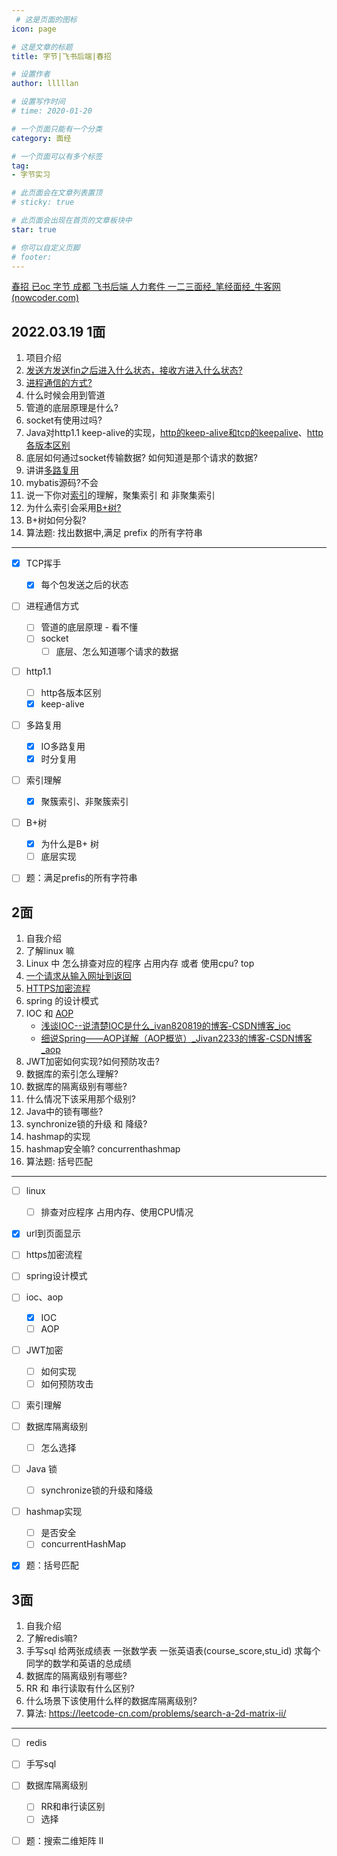 ```yaml
---
 # 这是页面的图标
icon: page

# 这是文章的标题
title: 字节|飞书后端|春招

# 设置作者
author: lllllan

# 设置写作时间
# time: 2020-01-20

# 一个页面只能有一个分类
category: 面经

# 一个页面可以有多个标签
tag:
- 字节实习

# 此页面会在文章列表置顶
# sticky: true

# 此页面会出现在首页的文章板块中
star: true

# 你可以自定义页脚
# footer: 
---
```




[春招 已oc 字节 成都 飞书后端 人力套件 一二三面经_笔经面经_牛客网 (nowcoder.com)](https://www.nowcoder.com/discuss/868973?type=0&order=7&pos=7&page=1&source_id=discuss_center_0_nctrack&channel=1009&ncTraceId=d0a73883bdb740f3968ec2e23effb273.353.16493833740621503&gio_id=C91C10B51FF30120EDE03275F6698FF2-1649383374967)





## 2022.03.19   1面 

1.  项目介绍 
2. [发送方发送fin之后进入什么状态，接收方进入什么状态? ](../../cs-basic/network/interview-questions/#_3-1-四次挥手流程)
3.  [进程通信的方式? ](../../cs-basic/os/def/process-communication/)
4.  什么时候会用到管道
5.  管道的底层原理是什么?
6. socket有使用过吗? 
7.  Java对http1.1 keep-alive的实现，[http的keep-alive和tcp的keepalive](../../cs-basic/network/keep-alive/)、[http各版本区别](../../cs-basic/network/http-and-https/#http不同版本之间的区别)
8.  底层如何通过socket传输数据? 如何知道是那个请求的数据? 
9.  讲讲[多路复用](../../cs-basic/os/def/multiplexing/)
10.  mybatis源码?不会 
11.  说一下你对[索引](../../mysql/#三、索引)的理解，聚集索引 和 非聚集索引 
12.  为什么索引会采用[B+树?](../../mysql/index/) 
13. B+树如何分裂? 
14. 算法题: 找出数据中,满足 prefix 的所有字符串 

---

- [x] TCP挥手
  - [x] 每个包发送之后的状态
- [ ] 进程通信方式
  - [ ] 管道的底层原理 - 看不懂
  - [ ] socket
    - [ ] 底层、怎么知道哪个请求的数据
- [ ] http1.1
  - [ ] http各版本区别
  - [x] keep-alive 
- [ ] 多路复用
    - [x] IO多路复用
    - [x] 时分复用
- [ ] 索引理解
  - [x] 聚簇索引、非聚簇索引
- [ ] B+树
  - [x] 为什么是B+ 树
  - [ ] 底层实现
- [ ] 题：满足prefis的所有字符串



##  2面 

1.  自我介绍 
2.  了解linux 嘛
3.  Linux 中 怎么排查对应的程序 占用内存 或者 使用cpu? top
4.  [一个请求从输入网址到返回](../../cs-basic/network/url-to-page/)
5.  [HTTPS加密流程 ](../../cs-basic/network/http-and-https/#https工作流程)
6.  spring 的设计模式 
7.  IOC 和 [AOP](../../framework) 
    - [浅谈IOC--说清楚IOC是什么_ivan820819的博客-CSDN博客_ioc](https://blog.csdn.net/ivan820819/article/details/79744797)
    - [细说Spring——AOP详解（AOP概览）_Jivan2233的博客-CSDN博客_aop](https://blog.csdn.net/q982151756/article/details/80513340)
8.  JWT加密如何实现?如何预防攻击?
9.  数据库的索引怎么理解?
10.  数据库的隔离级别有哪些?
11.  什么情况下该采用那个级别?
12.  Java中的锁有哪些?
13.  synchronize锁的升级 和 降级?
14.  hashmap的实现
15.  hashmap安全嘛? concurrenthashmap
16.  算法题: 括号匹配 

---

- [ ] linux
  - [ ] 排查对应程序 占用内存、使用CPU情况
- [x] url到页面显示
- [ ] https加密流程
- [ ] spring设计模式
- [ ] ioc、aop
    - [x] IOC
    - [ ] AOP

- [ ] JWT加密
  - [ ] 如何实现
  - [ ] 如何预防攻击
- [ ] 索引理解
- [ ] 数据库隔离级别
  - [ ] 怎么选择
- [ ] Java 锁
  - [ ] synchronize锁的升级和降级
- [ ] hashmap实现
  - [ ] 是否安全
  - [ ] concurrentHashMap
- [x] 题：括号匹配





##   3面 

1. 自我介绍 
2. 了解redis嘛? 
3. 手写sql 给两张成绩表 一张数学表 一张英语表(course_score,stu_id) 求每个同学的数学和英语的总成绩
4. 数据库的隔离级别有哪些?
5. RR 和 串行读取有什么区别?
6. 什么场景下该使用什么样的数据库隔离级别? 
7. 算法: https://leetcode-cn.com/problems/search-a-2d-matrix-ii/

---

- [ ] redis
- [ ] 手写sql
- [ ] 数据库隔离级别
  - [ ] RR和串行读区别
  - [ ] 选择
- [ ] 题：搜索二维矩阵 II

